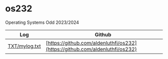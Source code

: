 # os232

Operating Systems Odd 2023/2024

| Log | Github |
|-----|--------|
|[TXT/mylog.txt](TXT/mylog.txt)|[https://github.com/aldenluthfi/os232](https://github.com/aldenluthfi/os232)|
